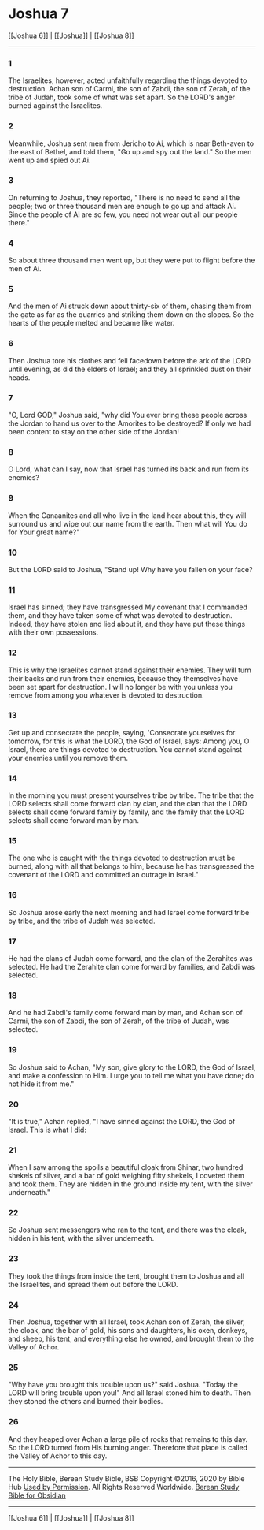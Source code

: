 # Joshua 7

[[Joshua 6]] | [[Joshua]] | [[Joshua 8]]

---

### 1
The Israelites, however, acted unfaithfully regarding the things devoted to destruction. Achan son of Carmi, the son of Zabdi, the son of Zerah, of the tribe of Judah, took some of what was set apart. So the LORD's anger burned against the Israelites.

### 2
Meanwhile, Joshua sent men from Jericho to Ai, which is near Beth-aven to the east of Bethel, and told them, "Go up and spy out the land." So the men went up and spied out Ai.

### 3
On returning to Joshua, they reported, "There is no need to send all the people; two or three thousand men are enough to go up and attack Ai. Since the people of Ai are so few, you need not wear out all our people there."

### 4
So about three thousand men went up, but they were put to flight before the men of Ai.

### 5
And the men of Ai struck down about thirty-six of them, chasing them from the gate as far as the quarries and striking them down on the slopes. So the hearts of the people melted and became like water.

### 6
Then Joshua tore his clothes and fell facedown before the ark of the LORD until evening, as did the elders of Israel; and they all sprinkled dust on their heads.

### 7
"O, Lord GOD," Joshua said, "why did You ever bring these people across the Jordan to hand us over to the Amorites to be destroyed? If only we had been content to stay on the other side of the Jordan!

### 8
O Lord, what can I say, now that Israel has turned its back and run from its enemies?

### 9
When the Canaanites and all who live in the land hear about this, they will surround us and wipe out our name from the earth. Then what will You do for Your great name?"

### 10
But the LORD said to Joshua, "Stand up! Why have you fallen on your face?

### 11
Israel has sinned; they have transgressed My covenant that I commanded them, and they have taken some of what was devoted to destruction. Indeed, they have stolen and lied about it, and they have put these things with their own possessions.

### 12
This is why the Israelites cannot stand against their enemies. They will turn their backs and run from their enemies, because they themselves have been set apart for destruction. I will no longer be with you unless you remove from among you whatever is devoted to destruction.

### 13
Get up and consecrate the people, saying, 'Consecrate yourselves for tomorrow, for this is what the LORD, the God of Israel, says: Among you, O Israel, there are things devoted to destruction. You cannot stand against your enemies until you remove them.

### 14
In the morning you must present yourselves tribe by tribe. The tribe that the LORD selects shall come forward clan by clan, and the clan that the LORD selects shall come forward family by family, and the family that the LORD selects shall come forward man by man.

### 15
The one who is caught with the things devoted to destruction must be burned, along with all that belongs to him, because he has transgressed the covenant of the LORD and committed an outrage in Israel."

### 16
So Joshua arose early the next morning and had Israel come forward tribe by tribe, and the tribe of Judah was selected.

### 17
He had the clans of Judah come forward, and the clan of the Zerahites was selected. He had the Zerahite clan come forward by families, and Zabdi was selected.

### 18
And he had Zabdi's family come forward man by man, and Achan son of Carmi, the son of Zabdi, the son of Zerah, of the tribe of Judah, was selected.

### 19
So Joshua said to Achan, "My son, give glory to the LORD, the God of Israel, and make a confession to Him. I urge you to tell me what you have done; do not hide it from me."

### 20
"It is true," Achan replied, "I have sinned against the LORD, the God of Israel. This is what I did:

### 21
When I saw among the spoils a beautiful cloak from Shinar, two hundred shekels of silver, and a bar of gold weighing fifty shekels, I coveted them and took them. They are hidden in the ground inside my tent, with the silver underneath."

### 22
So Joshua sent messengers who ran to the tent, and there was the cloak, hidden in his tent, with the silver underneath.

### 23
They took the things from inside the tent, brought them to Joshua and all the Israelites, and spread them out before the LORD.

### 24
Then Joshua, together with all Israel, took Achan son of Zerah, the silver, the cloak, and the bar of gold, his sons and daughters, his oxen, donkeys, and sheep, his tent, and everything else he owned, and brought them to the Valley of Achor.

### 25
"Why have you brought this trouble upon us?" said Joshua. "Today the LORD will bring trouble upon you!" And all Israel stoned him to death. Then they stoned the others and burned their bodies.

### 26
And they heaped over Achan a large pile of rocks that remains to this day. So the LORD turned from His burning anger. Therefore that place is called the Valley of Achor to this day.

---

The Holy Bible, Berean Study Bible, BSB
Copyright ©2016, 2020 by Bible Hub
[Used by Permission](https://berean.bible/terms.htm). All Rights Reserved Worldwide.
[Berean Study Bible for Obsidian](https://github.com/gapmiss/berean-study-bible-for-obsidian)

---

[[Joshua 6]] | [[Joshua]] | [[Joshua 8]]

